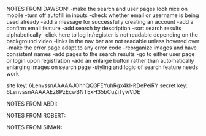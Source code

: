 NOTES FROM DAWSON:
-make the search and user pages look nice on mobile
-turn off autofill in inputs
-check whether email or username is being used already
-add a message for successfully creating an account
-add a confirm email feature
-add search by description
-sort search results alphabetically
-click here to log in/register is not readable depending on the background video
-links in the nav bar are not readable unless hovered over
-make the error page adapt to any error code
-reorganize images and have consistent names
-add pages to the search results
-go to either user page or login upon registration
-add an enlarge button rather than automatically enlarging images on search page
-styling and logic of search feature needs work

site key: 6LenvssnAAAAAJOhnQQ3FEYuhRgx4kl-RDePeiRY
secret key: 6LenvssnAAAAAEz8PzEcwBNTExH35bCuZiTywVDE

NOTES FROM ABDI:

NOTES FROM ROBERT:

NOTES FROM SIMAN: